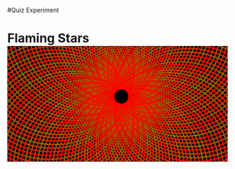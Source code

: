 #Quiz Experiment

<h1>Flaming Stars<h/h1>
<img src="https://github.com/wrubioduenas/Turtle-Art-design/blob/master/p.png">
